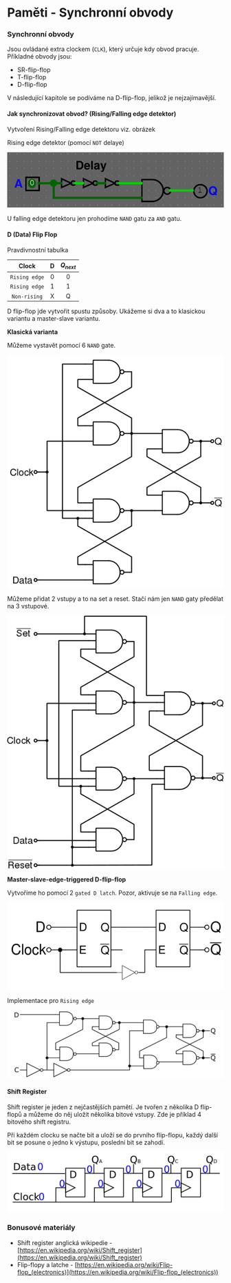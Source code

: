 # Paměti - Synchronní obvody

### Synchronní obvody

Jsou ovládané extra clockem (`CLK`), který určuje kdy obvod pracuje. Příkladné obvody jsou:

- SR-flip-flop
- T-flip-flop
- D-flip-flop

V následující kapitole se podíváme na D-flip-flop, jelikož je nejzajímavější.

#### Jak synchronizovat obvod? (Rising/Falling edge detektor)

Vytvoření Rising/Falling edge detektoru viz. obrázek

Rising edge detektor (pomocí `NOT` delaye)

<img src="https://raw.githubusercontent.com/jaywor1/aps/main/obrazky/sekvencni-rising-edge-detector.png">

U falling edge detektoru jen prohodíme `NAND` gatu za `AND` gatu.

#### D (Data) Flip Flop

Pravdivnostní tabulka

| Clock | D | $Q_{next}$ |
|:-----:|:-:|:----------:|
| `Rising edge` | 0 | 0 |
| `Rising edge` | 1 | 1 |
| `Non-rising` | X | Q |

D flip-flop jde vytvořit spustu způsoby. Ukážeme si dva a to klasickou variantu a master-slave variantu.

**Klasická varianta**

Můžeme vystavět pomocí 6 `NAND` gate.

<img src="https://raw.githubusercontent.com/jaywor1/aps/main/obrazky/Edge_triggered_D_flip_flop.svg.png">

Můžeme přidat 2 vstupy a to na set a reset. Stačí nám jen `NAND` gaty předělat na 3 vstupové.

<img src="https://raw.githubusercontent.com/jaywor1/aps/main/obrazky/Edge_triggered_D_flip_flop_with_set_and_reset.svg.png">

**Master-slave-edge-triggered D-flip-flop**

Vytvoříme ho pomocí 2 `gated D latch`. Pozor, aktivuje se na `Falling edge`.

<img src="https://raw.githubusercontent.com/jaywor1/aps/main/obrazky/Negative-edge_triggered_master_slave_D_flip-flop.svg.png">

Implementace pro `Rising edge`

<img src="https://raw.githubusercontent.com/jaywor1/aps/main/obrazky/1024px-D-Type_Flip-flop_Diagram.svg.png
">

#### Shift Register

Shift register je jeden z nejčastějších pamětí. Je tvořen z několika D flip-flopů a můžeme do něj uložit několika bitové vstupy. Zde je příklad 4 bitového shift registru.

Při každém clocku se načte bit a uloží se do prvního flip-flopu, každý další bit se posune o jedno k výstupu, poslední bit se zahodí.

<img src="https://raw.githubusercontent.com/jaywor1/aps/main/obrazky/1024px-4_Bit_Shift_Register_001.svg.png
">

### Bonusové materiály

- Shift register anglická wikipedie - [https://en.wikipedia.org/wiki/Shift_register](https://en.wikipedia.org/wiki/Shift_register)
- Flip-flopy a latche - [https://en.wikipedia.org/wiki/Flip-flop_(electronics)](https://en.wikipedia.org/wiki/Flip-flop_(electronics))